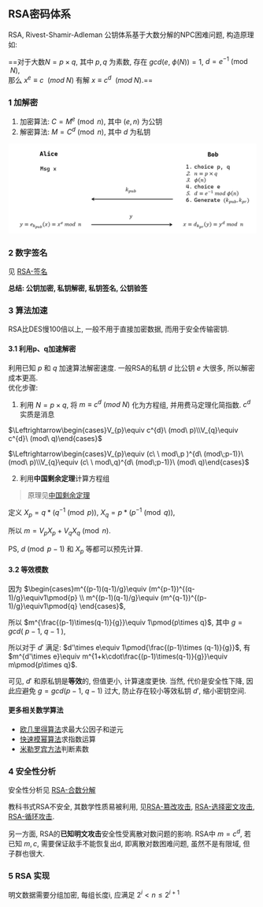 ## RSA密码体系
RSA, Rivest-Shamir-Adleman 公钥体系基于大数分解的NPC困难问题, 构造原理如:

==对于大数$N=p\times q$, 其中 $p,q$ 为素数, 存在 $gcd(e,\ \phi(N))=1$, $d=e^{-1}\pmod{N}$,   
那么 $x^{e}\equiv c\ \   (mod\; N)$ 有解 $x\equiv c^{d}\ \ (mod\; N)$.==

### 1 加解密

1. 加密算法: $C=M^{e}\pmod n$, 其中 $(e,n)$ 为公钥
2. 解密算法: $M=C^{d}\pmod n$, 其中 $d$ 为私钥

![|500](../../../attach/Pasted%20image%2020230420135629.png)

### 2 数字签名

见 [RSA-签名](RSA-签名.md)

**总结: 公钥加密, 私钥解密, 私钥签名, 公钥验签**

### 3 算法加速

RSA比DES慢100倍以上, 一般不用于直接加密数据, 而用于安全传输密钥.

#### 3.1 利用p、q加速解密

利用已知 $p$ 和 $q$ 加速算法解密速度. 一般RSA的私钥 $d$ 比公钥 $e$ 大很多, 所以解密成本更高.  
优化步骤:

1. 利用 $N=p\times q$, 将 $m \equiv c^{d}\ (mod\ N)$ 化为方程组, 并用费马定理化简指数. $c^{d}$ 实质是消息

$\Leftrightarrow\begin{cases}V_{p}\equiv c^{d}\ (mod\ p)\\V_{q}\equiv c^{d}\ (mod\ q)\end{cases}$

$\Leftrightarrow\begin{cases}V_{p}\equiv (c\ \ mod\,p )^{d\ (mod\;p-1)}\ (mod\ p)\\V_{q}\equiv (c\ \ mod\,q)^{d\ (mod\;p-1)}\ (mod\ q)\end{cases}$

2. 利用**中国剩余定理**计算方程组
   
>  原理见[中国剩余定理](../../../代数/数论/中国剩余定理.md)
   
定义 $X_{p}=q*(q^{-1}\pmod p)$, $X_{q}=p*(p^{-1}\pmod q)$,

所以 $m=V_{p}X_{p}+V_{q}X_{q}\pmod n$.

PS, $d\pmod{p-1}$ 和 $X_p$ 等都可以预先计算.

#### 3.2 等效模数

因为 $\begin{cases}m^{(p-1)(q-1)/g}\equiv (m^{p-1})^{(q-1)/g}\equiv1\pmod{p} \\ m^{(p-1)(q-1)/g}\equiv (m^{q-1})^{(p-1)/g}\equiv1\pmod{q} \end{cases}$, 

所以 $m^{\frac{(p-1)\times(q-1)}{g}}\equiv 1\pmod{p\times q}$, 其中 $g=gcd(\ p-1,\ q-1\ )$, 

所以对于 $d'$ 满足: $d'\times e\equiv 1\pmod{\frac{(p-1)\times (q-1)}{g}}$, 有 $m^{d'\times e}\equiv m^{1+k\cdot\frac{(p-1)\times(q-1)}{g}}\equiv m\pmod{p\times q}$.

可见, $d'$ 和原私钥是**等效**的, 但值更小, 计算速度更快. 当然, 代价是安全性下降, 因此应避免 $g=gcd(p-1,\ q-1)$ 过大, 防止存在较小等效私钥 $d'$, 缩小密钥空间.

#### 更多相关数学算法

- [欧几里得算法](../../../代数/数论/欧几里得算法.md)求最大公因子和逆元
- [快速模幂算法](../../../代数/数论/快速模幂算法.md)求指数运算
- [米勒罗宾方法](../../../代数/数论/素性检测-米勒罗宾方法.md)判断素数

### 4 安全性分析

安全性分析见 [RSA-合数分解](RSA-攻击/RSA-合数分解.md)

教科书式RSA不安全, 其数学性质易被利用, 见[RSA-篡改攻击](RSA-攻击/RSA-篡改攻击.md), [RSA-选择密文攻击](RSA-攻击/RSA-选择密文攻击.md), [RSA-循环攻击](RSA-攻击/RSA-循环攻击.md).

另一方面, RSA的**已知明文攻击**安全性受离散对数问题的影响. RSA中 $m=c^{d}$, 若已知 $m,c$, 需要保证敌手不能恢复出d, 即离散对数困难问题, 虽然不是有限域, 但子群也很大.

### 5 RSA 实现

明文数据需要分组加密, 每组长度i, 应满足 $2^{i}<n\leq 2^{i+1}$
